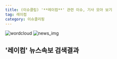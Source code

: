 ```yaml
---
title: (이슈클립) '**레이컴**' 관련 이슈, 기사 모아 보기
tag: 레이컴
category: 이슈클리핑
---
```

![wordcloud](https://s3.ap-northeast-2.amazonaws.com/lyrics101-wordcloud/2018-09-26-1537921843.png)
![news_img](https://user-images.githubusercontent.com/42597476/44507050-1206f400-a6e4-11e8-8d98-7ffbfebb353f.png)
## **'**레이컴**'** 뉴스속보 검색결과

